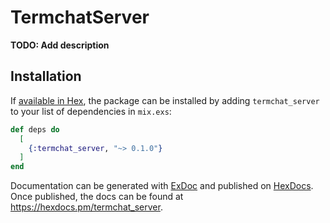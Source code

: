 # TermchatServer

**TODO: Add description**

## Installation

If [available in Hex](https://hex.pm/docs/publish), the package can be installed
by adding `termchat_server` to your list of dependencies in `mix.exs`:

```elixir
def deps do
  [
    {:termchat_server, "~> 0.1.0"}
  ]
end
```

Documentation can be generated with [ExDoc](https://github.com/elixir-lang/ex_doc)
and published on [HexDocs](https://hexdocs.pm). Once published, the docs can
be found at <https://hexdocs.pm/termchat_server>.

